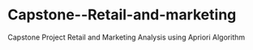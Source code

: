 # Capstone--Retail-and-marketing
Capstone Project Retail and Marketing Analysis using Apriori Algorithm 
